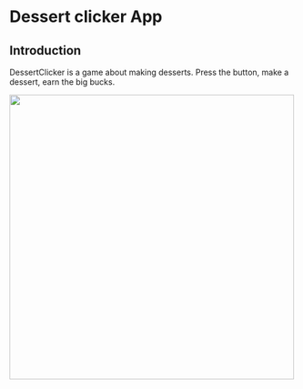 # Dessert clicker App

Introduction
------------

DessertClicker is a game about making desserts. Press the button, make a dessert,
earn the big bucks.

<img src="https://user-images.githubusercontent.com/100610668/185786011-cfe4762e-f798-4abe-95d6-50f4d967b0b3.jpeg" width=500/>



